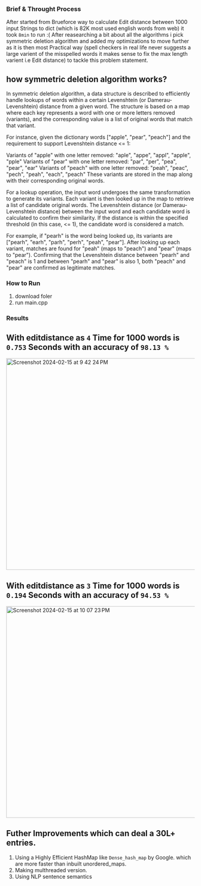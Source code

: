 ### Brief & Throught Process
After started from Brueforce way to calculate Edit distance between 1000 input Strings to dict (which is 82K most used english words from web) it took `8min` to run :( After reasearching a bit about all the algorithms i pick symmetric deletion algorithm and added my optimizations to move further as it is then most Practical way (spell checkers in real life never suggests a large varient of the misspelled words it makes sense to fix the max length varient i.e Edit distance) to tackle this problem statement.

## how symmetric deletion algorithm works?
In symmetric deletion algorithm, a data structure is described to efficiently handle lookups of words within a certain Levenshtein (or Damerau-Levenshtein) distance from a given word. The structure is based on a map where each key represents a word with one or more letters removed (variants), and the corresponding value is a list of original words that match that variant.

For instance, given the dictionary words ["apple", "pear", "peach"] and the requirement to support Levenshtein distance <= 1:

Variants of "apple" with one letter removed: "aple", "appe", "appl", "apple", "pple"
Variants of "pear" with one letter removed: "par", "per", "pea", "pear", "ear"
Variants of "peach" with one letter removed: "peah", "peac", "pech", "peah", "each", "peach"
These variants are stored in the map along with their corresponding original words.

For a lookup operation, the input word undergoes the same transformation to generate its variants. Each variant is then looked up in the map to retrieve a list of candidate original words. The Levenshtein distance (or Damerau-Levenshtein distance) between the input word and each candidate word is calculated to confirm their similarity. If the distance is within the specified threshold (in this case, <= 1), the candidate word is considered a match.

For example, if "pearh" is the word being looked up, its variants are ["pearh", "earh", "parh", "perh", "peah", "pear"]. After looking up each variant, matches are found for "peah" (maps to "peach") and "pear" (maps to "pear"). Confirming that the Levenshtein distance between "pearh" and "peach" is 1 and between "pearh" and "pear" is also 1, both "peach" and "pear" are confirmed as legitimate matches.




### How to Run 
1. download foler
2. run main.cpp


### Results

## With editdistance as `4` Time for 1000 words is  `0.753` Seconds with an accuracy of `98.13 %`

<img width="564" alt="Screenshot 2024-02-15 at 9 42 24 PM" src="https://github.com/akhiltej-2514/Blinkit_Challange/assets/74290451/a23fcd8f-ce4c-4c0a-95cf-0214a4967a37">



## With editdistance as `3` Time for 1000 words is  `0.194` Seconds with an accuracy of `94.53 %`

<img width="564" alt="Screenshot 2024-02-15 at 10 07 23 PM" src="https://github.com/akhiltej-2514/Blinkit_Challange/assets/74290451/e972cb79-96a2-4cb9-aa46-4823b7d7a236">


## Futher Improvements which can deal a 30L+ entries.
1. Using a Highly Efficient HashMap like `Dense_hash_map` by Google. which are more faster than inbuilt unordered_maps.
2. Making multhreaded version.
3. Using NLP sentence semantics
